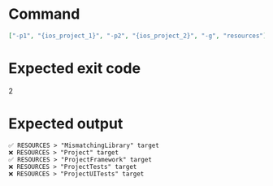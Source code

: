 # Command
```json
["-p1", "{ios_project_1}", "-p2", "{ios_project_2}", "-g", "resources"]
```

# Expected exit code
2

# Expected output
```
✅ RESOURCES > "MismatchingLibrary" target
❌ RESOURCES > "Project" target
✅ RESOURCES > "ProjectFramework" target
❌ RESOURCES > "ProjectTests" target
❌ RESOURCES > "ProjectUITests" target


```
